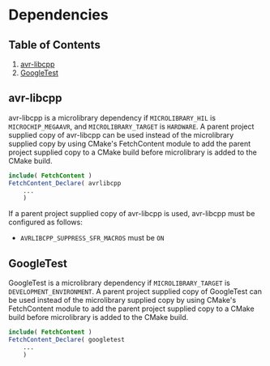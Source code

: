 # Dependencies

## Table of Contents

1. [avr-libcpp](#avr-libcpp)
1. [GoogleTest](#googletest)

## avr-libcpp
avr-libcpp is a microlibrary dependency if `MICROLIBRARY_HIL` is `MICROCHIP_MEGAAVR`, and
`MICROLIBRARY_TARGET` is `HARDWARE`.
A parent project supplied copy of avr-libcpp can be used instead of the microlibrary
supplied copy by using CMake's FetchContent module to add the parent project supplied copy
to a CMake build before microlibrary is added to the CMake build.
```cmake
include( FetchContent )
FetchContent_Declare( avrlibcpp
    ...
    )
```

If a parent project supplied copy of avr-libcpp is used, avr-libcpp must be configured as
follows:
- `AVRLIBCPP_SUPPRESS_SFR_MACROS` must be `ON`

## GoogleTest

GoogleTest is a microlibrary dependency if `MICROLIBRARY_TARGET` is
`DEVELOPMENT_ENVIRONMENT`.
A parent project supplied copy of GoogleTest can be used instead of the microlibrary
supplied copy by using CMake's FetchContent module to add the parent project supplied copy
to a CMake build before microlibrary is added to the CMake build.
```cmake
include( FetchContent )
FetchContent_Declare( googletest
    ...
    )
```
